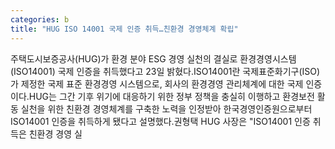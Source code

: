 ```yaml
---
categories: b
title: "HUG ISO 14001 국제 인증 취득…친환경 경영체계 확립"
---
```

주택도시보증공사(HUG)가 환경 분야 ESG 경영 실천의 결실로 환경경영시스템(ISO14001) 국제 인증을 취득했다고 23일 밝혔다.ISO14001란 국제표준화기구(ISO)가 제정한 국제 표준 환경경영 시스템으로, 회사의 환경경영 관리체계에 대한 국제 인증이다.HUG는 그간 기후 위기에 대응하기 위한 정부 정책을 충실히 이행하고 환경보전 활동 실천을 위한 친환경 경영체계를 구축한 노력을 인정받아 한국경영인증원으로부터 ISO14001 인증을 취득하게 됐다고 설명했다.권형택 HUG 사장은 "ISO14001 인증 취득은 친환경 경영 실